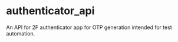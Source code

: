 # authenticator_api
An API for 2F authenticator app for OTP generation intended for test automation.
